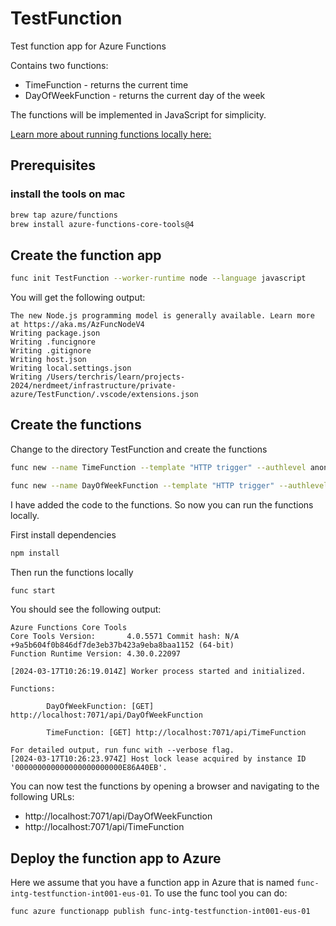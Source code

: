 # TestFunction


Test function app for Azure Functions

Contains two functions:
- TimeFunction - returns the current time
- DayOfWeekFunction - returns the current day of the week

The functions will be implemented in JavaScript for simplicity.

 [Learn more about running functions locally here:](https://learn.microsoft.com/en-us/azure/azure-functions/functions-run-local)

## Prerequisites

### install the tools on mac

```bash
brew tap azure/functions
brew install azure-functions-core-tools@4
```

## Create the function app

```bash
func init TestFunction --worker-runtime node --language javascript
```

You will get the following output:

```text
The new Node.js programming model is generally available. Learn more at https://aka.ms/AzFuncNodeV4
Writing package.json
Writing .funcignore
Writing .gitignore
Writing host.json
Writing local.settings.json
Writing /Users/terchris/learn/projects-2024/nerdmeet/infrastructure/private-azure/TestFunction/.vscode/extensions.json
```

## Create the functions

Change to the directory TestFunction and create the functions

```bash
func new --name TimeFunction --template "HTTP trigger" --authlevel anonymous

func new --name DayOfWeekFunction --template "HTTP trigger" --authlevel anonymous
```

I have added the code to the functions. So now you can run the functions locally.

First install dependencies

```bash
npm install
```

Then run the functions locally

```bash
func start
```

You should see the following output:

```text
Azure Functions Core Tools
Core Tools Version:       4.0.5571 Commit hash: N/A +9a5b604f0b846df7de3eb37b423a9eba8baa1152 (64-bit)
Function Runtime Version: 4.30.0.22097

[2024-03-17T10:26:19.014Z] Worker process started and initialized.

Functions:

        DayOfWeekFunction: [GET] http://localhost:7071/api/DayOfWeekFunction

        TimeFunction: [GET] http://localhost:7071/api/TimeFunction

For detailed output, run func with --verbose flag.
[2024-03-17T10:26:23.974Z] Host lock lease acquired by instance ID '000000000000000000000000E86A40EB'.
```

You can now test the functions by opening a browser and navigating to the following URLs:

* http://localhost:7071/api/DayOfWeekFunction
* http://localhost:7071/api/TimeFunction

## Deploy the function app to Azure

Here we assume that you have a function app in Azure that is named `func-intg-testfunction-int001-eus-01`.
To use the func tool you can do:

```bash
func azure functionapp publish func-intg-testfunction-int001-eus-01
```
